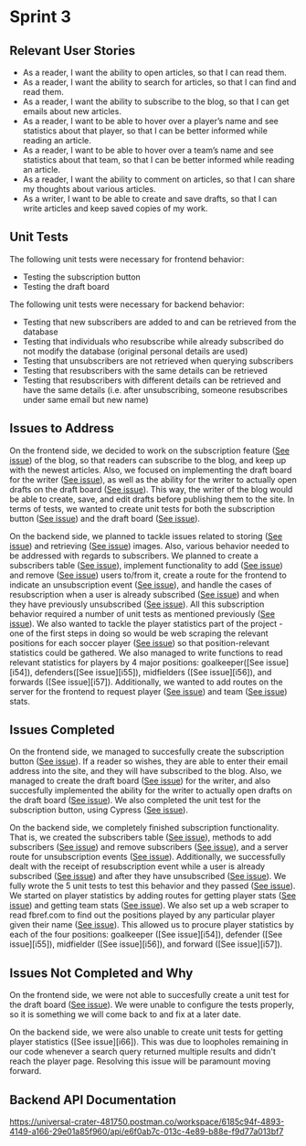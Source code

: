 # Sprint 3

## Relevant User Stories
- As a reader, I want the ability to open articles, so that I can read them.
- As a reader, I want the ability to search for articles, so that I can find and read them.
- As a reader, I want the ability to subscribe to the blog, so that I can get emails about new articles.
- As a reader, I want to be able to hover over a player’s name and see statistics about that player, so that I can be better informed while reading an article. 
- As a reader, I want to be able to hover over a team’s name and see statistics about that team, so that I can be better informed while reading an article. 
- As a reader, I want the ability to comment on articles, so that I can share my thoughts about various articles.
- As a writer, I want to be able to create and save drafts, so that I can write articles and keep saved copies of my work.

## Unit Tests
The following unit tests were necessary for frontend behavior:
- Testing the subscription button
- Testing the draft board

The following unit tests were necessary for backend behavior:
- Testing that new subscribers are added to and can be retrieved from the database
- Testing that individuals who resubscribe while already subscribed do not modify the database (original personal details are used)
- Testing that unsubscribers are not retrieved when querying subscribers
- Testing that resubscribers with the same details can be retrieved
- Testing that resubscribers with different details can be retrieved and have the same details (i.e. after unsubscribing, someone resubscribes under same email but new name)


## Issues to Address
On the frontend side, we decided to work on the subscription feature ([See issue][i40]) of the blog, so that readers can subscribe to the blog, and keep up with the newest articles. Also, we focused on implementing the draft board for the writer ([See issue][i59]), as well as the ability for the writer to actually open drafts on the draft board ([See issue][i60]). This way, the writer of the blog would be able to create, save, and edit drafts before publishing them to the site. In terms of tests, we wanted to create unit tests for both the subscription button ([See issue][i58]) and the draft board ([See issue][i61]).

On the backend side, we planned to tackle issues related to storing ([See issue][i41]) and retrieving ([See issue][i42]) images. Also, various behavior needed to be addressed with regards to subscribers. We planned to create a subscribers table ([See issue][i46]), implement functionality to add ([See issue][i45]) and remove ([See issue][i47]) users to/from it, create a route for the frontend to indicate an unsubscription event ([See issue][i44]), and handle the cases of resubscription when a user is already subscribed ([See issue][i43]) and when they have previously unsubscribed ([See issue][i48]). All this subscription behavior required a number of unit tests as mentioned previously ([See issue][i63]). We also wanted to tackle the player statistics part of the project - one of the first steps in doing so would be web scraping the relevant positions for each soccer player ([See issue][i53]) so that position-relevant statistics could be gathered. We also managed to write functions to read relevant statistics for players by 4 major positions: goalkeeper([See issue][i54]), defenders([See issue][i55]), midfielders ([See issue][i56]), and forwards ([See issue][i57]). Additionally, we wanted to add routes on the server for the frontend to request player ([See issue][i50]) and team ([See issue][i51]) stats.

## Issues Completed
On the frontend side, we managed to succesfully create the subscription button ([See issue][i40]). If a reader so wishes, they are able to enter their email address into the site, and they will have subscribed to the blog. Also, we managed to create the draft board ([See issue][i59]) for the writer, and also succesfully implemented the ability for the writer to actually open drafts on the draft board ([See issue][i60]). We also completed the unit test for the subscription button, using Cypress ([See issue][i58]).

On the backend side, we completely finished subscription functionality. That is, we created the subscribers table ([See issue][i46]), methods to add subscribers ([See issue][i45]) and remove subscribers ([See issue][i47]), and a server route for unsubscription events ([See issue][i44]). Additionally, we successfully dealt with the receipt of resubscription event while a user is already subscribed ([See issue][i43]) and after they have unsubscribed ([See issue][i48]). We fully wrote the 5 unit tests to test this behavior and they passed ([See issue][i63]). We started on player statistics by adding routes for getting player stats ([See issue][i50]) and getting team stats ([See issue][i51]). We also set up a web scraper to read fbref.com to find out the positions played by any particular player given their name ([See issue][i53]). This allowed us to procure player statistics by each of the four positions: goalkeeper ([See issue][i54]), defender ([See issue][i55]), midfielder ([See issue][i56]), and forward ([See issue][i57]).

## Issues Not Completed and Why
On the frontend side, we were not able to succesfully create a unit test for the draft board ([See issue][i61]). We were unable to configure the tests properly, so it is something we will come back to and fix at a later date.

On the backend side, we were also unable to create unit tests for getting player statistics ([See issue][i66]). This was due to loopholes remaining in our code whenever a search query returned multiple results and didn't reach the player page. Resolving this issue will be paramount moving forward.



## Backend API Documentation
https://universal-crater-481750.postman.co/workspace/6185c94f-4893-4149-a166-29e01a85f960/api/e6f0ab7c-013c-4e89-b88e-f9d77a013bf7

[i1]: https://github.com/apangasa/cen3031-skjsports/issues/1
[i2]: https://github.com/apangasa/cen3031-skjsports/issues/2
[i3]: https://github.com/apangasa/cen3031-skjsports/issues/3
[i4]: https://github.com/apangasa/cen3031-skjsports/issues/4
[i5]: https://github.com/apangasa/cen3031-skjsports/issues/5
[i6]: https://github.com/apangasa/cen3031-skjsports/issues/6
[i7]: https://github.com/apangasa/cen3031-skjsports/issues/7
[i8]: https://github.com/apangasa/cen3031-skjsports/issues/8
[i9]: https://github.com/apangasa/cen3031-skjsports/issues/9
[i10]:https://github.com/apangasa/cen3031-skjsports/issues/10
[i11]:https://github.com/apangasa/cen3031-skjsports/issues/11
[i12]:https://github.com/apangasa/cen3031-skjsports/issues/12
[i20]:https://github.com/apangasa/cen3031-skjsports/issues/20 
[i21]:https://github.com/apangasa/cen3031-skjsports/issues/21
[i22]:https://github.com/apangasa/cen3031-skjsports/issues/22 
[i23]:https://github.com/apangasa/cen3031-skjsports/issues/23
[i24]:https://github.com/apangasa/cen3031-skjsports/issues/24
[i25]:https://github.com/apangasa/cen3031-skjsports/issues/25
[i28]:https://github.com/apangasa/cen3031-skjsports/issues/28
[i29]:https://github.com/apangasa/cen3031-skjsports/issues/29
[i30]:https://github.com/apangasa/cen3031-skjsports/issues/30
[i31]:https://github.com/apangasa/cen3031-skjsports/issues/31
[i32]:https://github.com/apangasa/cen3031-skjsports/issues/32 
[i40]:https://github.com/apangasa/cen3031-skjsports/issues/40
[i41]:https://github.com/apangasa/cen3031-skjsports/issues/41
[i42]:https://github.com/apangasa/cen3031-skjsports/issues/42 
[i43]:https://github.com/apangasa/cen3031-skjsports/issues/43 
[i44]:https://github.com/apangasa/cen3031-skjsports/issues/44 
[i45]:https://github.com/apangasa/cen3031-skjsports/issues/45 
[i46]:https://github.com/apangasa/cen3031-skjsports/issues/46 
[i47]:https://github.com/apangasa/cen3031-skjsports/issues/47 
[i48]:https://github.com/apangasa/cen3031-skjsports/issues/48 
[i49]:https://github.com/apangasa/cen3031-skjsports/issues/49
[i50]:https://github.com/apangasa/cen3031-skjsports/issues/50 
[i51]:https://github.com/apangasa/cen3031-skjsports/issues/51 
[i53]:https://github.com/apangasa/cen3031-skjsports/issues/53 
[i58]:https://github.com/apangasa/cen3031-skjsports/issues/58
[i59]:https://github.com/apangasa/cen3031-skjsports/issues/59
[i60]:https://github.com/apangasa/cen3031-skjsports/issues/60
[i61]:https://github.com/apangasa/cen3031-skjsports/issues/61

[i63]:https://github.com/apangasa/cen3031-skjsports/issues/63
